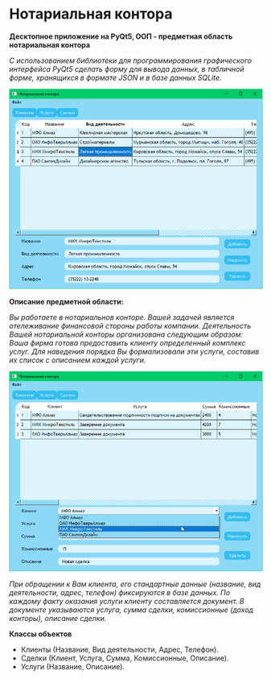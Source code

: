 # Нотариальная контора

**Десктопное приложение на PyQt5, ООП - предметная область нотариальная контора**

*С использованием библиотеки для программирования графического интерфейса PyQt5 сделать форму для вывода данных,
в табличной форме, хранящихся в формате JSON и в базе данных SQLite.*

![Главная](https://github.com/Grandher/OOP-Notary-pyqt5/blob/main/demo/1.png)

**Описание предметной области:**

*Вы работаете в нотариальнов конторе. Вашей задачей является отележивание финансовой стороны работы компании.
Деятельность Вашей нотариальной конторы организована следующим образом: Ваша фирма готова предоставить клиенту
определенный комплекс услуг. Для наведения порядка Вы формализовали эти услуги, составив их список с описанием каждой услуги.*

![Главная](https://github.com/Grandher/OOP-Notary-pyqt5/blob/main/demo/2.png)

*При обращении к Вам клиента, его стандартные данные (название, вид деятельности, адрес, телефон) фиксируются
в базе данных. По каждому факту оказания услуги клиенту составляется документ. В документе указываются услуга, сумма
сделки, комиссионные (доход конторы), описание сделки.*

**Классы объектов**
- Клиенты (Название, Вид деятельности, Адрес, Телефон).
- Сделки (Клиент, Услуга, Сумма, Комиссионные, Описание).
- Услуги (Название, Описание).
